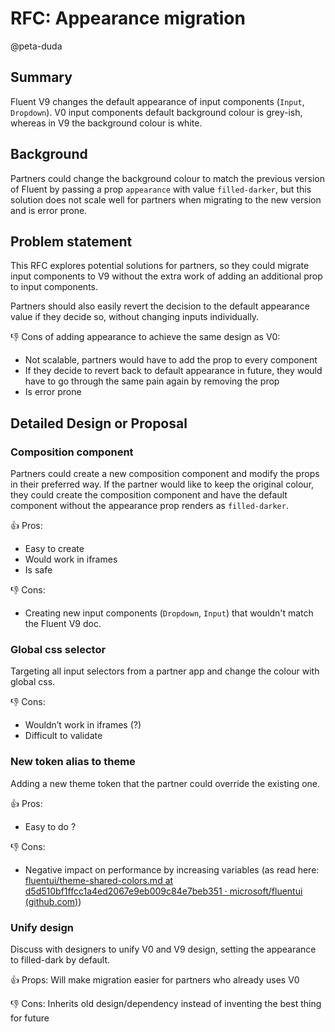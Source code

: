 # RFC: Appearance migration

@peta-duda

## Summary

Fluent V9 changes the default appearance of input components (`Input`, `Dropdown`). V0 input components default background colour is grey-ish, whereas in V9 the background colour is white.

## Background

Partners could change the background colour to match the previous version of Fluent by passing a prop `appearance` with value `filled-darker`, but this solution does not scale well for partners when migrating to the new version and is error prone.

## Problem statement

This RFC explores potential solutions for partners, so they could migrate input components to V9 without the extra work of adding an additional prop to input components.

Partners should also easily revert the decision to the default appearance value if they decide so, without changing inputs individually.

👎 Cons of adding appearance to achieve the same design as V0:

- Not scalable, partners would have to add the prop to every component
- If they decide to revert back to default appearance in future, they would have to go through the same pain again by removing the prop
- Is error prone

## Detailed Design or Proposal

### Composition component

Partners could create a new composition component and modify the props in their preferred way. If the partner would like to keep the original colour, they could create the composition component and have the default component without the appearance prop renders as `filled-darker`.

👍 Pros:

- Easy to create
- Would work in iframes
- Is safe

👎 Cons:

- Creating new input components (`Dropdown`, `Input`) that wouldn't match the Fluent V9 doc.

### Global css selector

Targeting all input selectors from a partner app and change the colour with global css.

👎 Cons:

- Wouldn’t work in iframes (?)
- Difficult to validate

### New token alias to theme

Adding a new theme token that the partner could override the existing one.

👍 Pros:

- Easy to do ?

👎 Cons:

- Negative impact on performance by increasing variables (as read here: [fluentui/theme-shared-colors.md at d5d510bf1ffcc1a4ed2067e9eb009c84e7beb351 · microsoft/fluentui (github.com)](https://github.com/microsoft/fluentui/blob/d5d510bf1ffcc1a4ed2067e9eb009c84e7beb351/rfcs/react-components/convergence/theme-shared-colors.md))

### Unify design

Discuss with designers to unify V0 and V9 design, setting the appearance to filled-dark by default.

👍 Props: Will make migration easier for partners who already uses V0

👎 Cons: Inherits old design/dependency instead of inventing the best thing for future

<!-- ### Pros and Cons -->

<!-- ## Discarded Solutions -->

<!-- As you enumerate possible solutions, try to keep track of the discarded ones. This should include why we discarded the solution. -->

<!-- ## Open Issues -->

<!-- Optional section, but useful for first drafts. Use this section to track open issues on unanswered questions regarding the design or proposal.  -->

